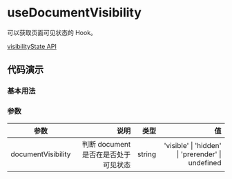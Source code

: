 # useDocumentVisibility

可以获取页面可见状态的 Hook。

[visibilityState API](https://developer.mozilla.org/docs/Web/API/Document/visibilityState)

## 代码演示

### 基本用法

<demo src="./demo/demo.vue"
  language="vue"
  title="基本用法"
  desc="监听 document 的可见状态">
</demo>

### 参数

| 参数               |                                 说明 |   类型 |                                                值 |
| ------------------ | -----------------------------------: | -----: | ------------------------------------------------: |
| documentVisibility | 判断 document 是否在是否处于可见状态 | string | 'visible' \| 'hidden' \| 'prerender' \| undefined |

